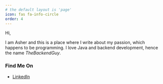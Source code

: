 ```yaml
---
# the default layout is 'page'
icon: fas fa-info-circle
order: 4
---
```


Hi,

I am Asher and this is a place where I write about my passion, which happens to be programming. I love Java and backend development, hence the name *TheBackendGuy*.

### Find Me On
- [LinkedIn](https://www.linkedin.com/in/ashertoqeer/)


